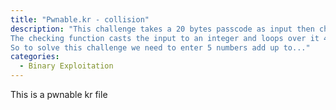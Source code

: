 ```yaml
---
title: "Pwnable.kr - collision"
description: "This challenge takes a 20 bytes passcode as input then checks it against some hashcode, if it's the same we get the flag.
The checking function casts the input to an integer and loops over it 4 bytes at a time (integer is 4 bytes).
So to solve this challenge we need to enter 5 numbers add up to..."
categories:
  - Binary Exploitation
---
```




This is a pwnable kr  file 
